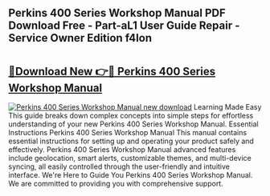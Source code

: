 ## Perkins 400 Series Workshop Manual PDF Download Free - Part-aL1 User Guide Repair - Service Owner Edition f4Ion

# <h2><a href="http://bc98862.oget.top/?id=Perkins+400+Series+Workshop+Manual">🔗Download New 👉🔴 Perkins 400 Series Workshop Manual</a></h2>

[![Perkins 400 Series Workshop Manual new download](https://i.imgur.com/5g1atiW.png)](http://bc98862.oget.top/?id=Perkins+400+Series+Workshop+Manual)
Learning Made Easy This guide breaks down complex concepts into simple steps for effortless understanding of your new Perkins 400 Series Workshop Manual. Essential Instructions Perkins 400 Series Workshop Manual This manual contains essential instructions for setting up and operating your product safely and effectively. Perkins 400 Series Workshop Manual advanced features include geolocation, smart alerts, customizable themes, and multi-device syncing, all easily controlled through the user-friendly and intuitive interface. We're Here to Guide You Perkins 400 Series Workshop Manual. We are committed to providing you with comprehensive support.
